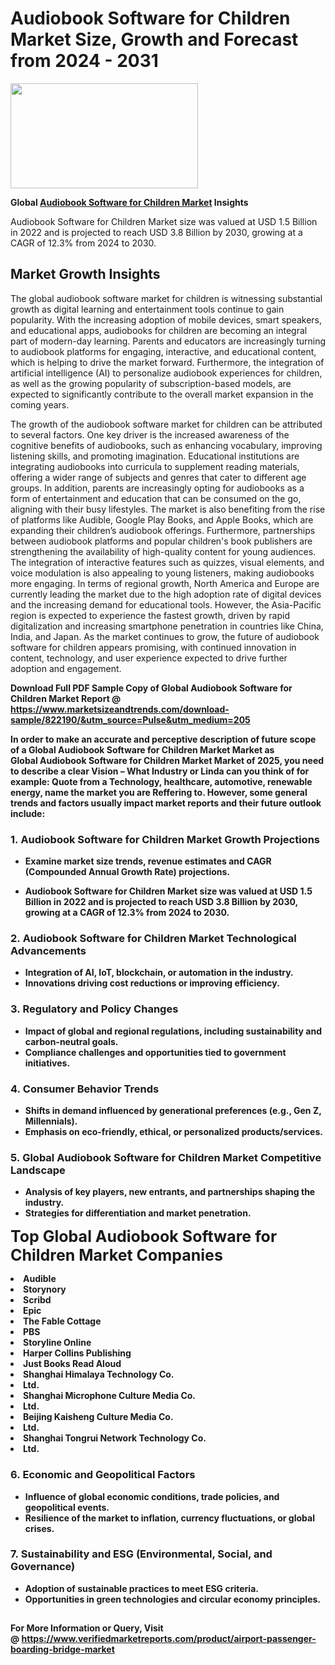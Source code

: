 <H1>Audiobook Software for Children Market Size, Growth and Forecast from 2024 - 2031</H1><img class="aligncenter size-medium wp-image-584254" src="https://thirdeyenews.in/wp-content/uploads/2024/09/Global-Market-Research-300x168.jpeg" alt="" width="300" height="168" /><p><strong>Global&nbsp;<a href="https://www.marketsizeandtrends.com/download-sample/822190/&amp;utm_source=Pulse&amp;utm_medium=205">Audiobook Software for Children Market</a> Insights</strong></p><p>Audiobook Software for Children Market size was valued at USD 1.5 Billion in 2022 and is projected to reach USD 3.8 Billion by 2030, growing at a CAGR of 12.3% from 2024 to 2030.</p><p><h2>Market Growth Insights</h2> <p>The global audiobook software market for children is witnessing substantial growth as digital learning and entertainment tools continue to gain popularity. With the increasing adoption of mobile devices, smart speakers, and educational apps, audiobooks for children are becoming an integral part of modern-day learning. Parents and educators are increasingly turning to audiobook platforms for engaging, interactive, and educational content, which is helping to drive the market forward. Furthermore, the integration of artificial intelligence (AI) to personalize audiobook experiences for children, as well as the growing popularity of subscription-based models, are expected to significantly contribute to the overall market expansion in the coming years.</p> <p><strong></strong></p> <p>The growth of the audiobook software market for children can be attributed to several factors. One key driver is the increased awareness of the cognitive benefits of audiobooks, such as enhancing vocabulary, improving listening skills, and promoting imagination. Educational institutions are integrating audiobooks into curricula to supplement reading materials, offering a wider range of subjects and genres that cater to different age groups. In addition, parents are increasingly opting for audiobooks as a form of entertainment and education that can be consumed on the go, aligning with their busy lifestyles. The market is also benefiting from the rise of platforms like Audible, Google Play Books, and Apple Books, which are expanding their children’s audiobook offerings. Furthermore, partnerships between audiobook platforms and popular children's book publishers are strengthening the availability of high-quality content for young audiences. The integration of interactive features such as quizzes, visual elements, and voice modulation is also appealing to young listeners, making audiobooks more engaging. In terms of regional growth, North America and Europe are currently leading the market due to the high adoption rate of digital devices and the increasing demand for educational tools. However, the Asia-Pacific region is expected to experience the fastest growth, driven by rapid digitalization and increasing smartphone penetration in countries like China, India, and Japan. As the market continues to grow, the future of audiobook software for children appears promising, with continued innovation in content, technology, and user experience expected to drive further adoption and engagement.</p> <p><strong></p><p><span class=""><strong>Download Full PDF Sample Copy of Global Audiobook Software for Children Market Report</strong> @ <a href="https://www.marketsizeandtrends.com/download-sample/822190/&amp;utm_source=Pulse&amp;utm_medium=205" target="_blank">https://www.marketsizeandtrends.com/download-sample/822190/&amp;utm_source=Pulse&amp;utm_medium=205</a></span></p><p>In order to make an accurate and perceptive description of future scope of a Global&nbsp;Audiobook Software for Children Market Market as Global&nbsp;Audiobook Software for Children Market Market of 2025, you need to describe a clear Vision &ndash; What Industry or Linda can you think of for example: Quote from a Technology, healthcare, automotive, renewable energy, name the market you are Reffering to. However, some general trends and factors usually impact market reports and their future outlook include:</p><h3>1.&nbsp;<strong>Audiobook Software for Children Market Growth Projections</strong></h3><ul><li>Examine market size trends, revenue estimates and CAGR (Compounded Annual Growth Rate) projections.</li><li><p>Audiobook Software for Children Market size was valued at USD 1.5 Billion in 2022 and is projected to reach USD 3.8 Billion by 2030, growing at a CAGR of 12.3% from 2024 to 2030.</p></li></ul><h3>2.&nbsp;<strong>Audiobook Software for Children Market Technological Advancements</strong></h3><ul><li>Integration of AI, IoT, blockchain, or automation in the industry.</li><li>Innovations driving cost reductions or improving efficiency.</li></ul><h3>3.&nbsp;<strong>Regulatory and Policy Changes</strong></h3><ul><li>Impact of global and regional regulations, including sustainability and carbon-neutral goals.</li><li>Compliance challenges and opportunities tied to government initiatives.</li></ul><h3>4.&nbsp;<strong>Consumer Behavior Trends</strong></h3><ul><li>Shifts in demand influenced by generational preferences (e.g., Gen Z, Millennials).</li><li>Emphasis on eco-friendly, ethical, or personalized products/services.</li></ul><h3>5.&nbsp;<strong>Global Audiobook Software for Children Market Competitive Landscape</strong></h3><ul><li>Analysis of key players, new entrants, and partnerships shaping the industry.</li><li>Strategies for differentiation and market penetration.</li></ul><p data-pm-slice="1 1 []"><span style="color: inherit; font-family: inherit; font-size: 25px;">Top Global Audiobook Software for Children Market Companies</span></p><div class="" data-test-id=""><p><li>Audible</li><li> Storynory</li><li> Scribd</li><li> Epic</li><li> The Fable Cottage</li><li> PBS</li><li> Storyline Online</li><li> Harper Collins Publishing</li><li> Just Books Read Aloud</li><li> Shanghai Himalaya Technology Co.</li><li> Ltd.</li><li> Shanghai Microphone Culture Media Co.</li><li> Ltd.</li><li> Beijing Kaisheng Culture Media Co.</li><li> Ltd.</li><li> Shanghai Tongrui Network Technology Co.</li><li> Ltd.</li></p></div><h3>6.&nbsp;<strong>Economic and Geopolitical Factors</strong></h3><ul><li>Influence of global economic conditions, trade policies, and geopolitical events.</li><li>Resilience of the market to inflation, currency fluctuations, or global crises.</li></ul><h3>7.&nbsp;<strong>Sustainability and ESG (Environmental, Social, and Governance)</strong></h3><ul><li>Adoption of sustainable practices to meet ESG criteria.</li><li>Opportunities in green technologies and circular economy principles.</li></ul><h2><strong style="font-size: 14px;">For More Information or Query, Visit @&nbsp;</strong><a style="background-color: #ffffff; font-size: 14px;" href="https://www.marketsizeandtrends.com/report/audiobook-software-for-children-market/" target="_blank">https://www.verifiedmarketreports.com/product/airport-passenger-boarding-bridge-market</a></h2>
